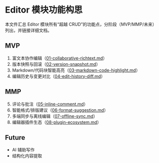 # Editor 模块功能构思

本文件汇总 Editor 模块所有“超越 CRUD”的功能点，分阶段（MVP/MMP/未来）列出，并链接详细文档。

## MVP

1. 富文本协作编辑（[01-collaborative-richtext.md](./01-collaborative-richtext.md)）
2. 版本快照与回滚（[02-version-snapshot.md](./02-version-snapshot.md)）
3. Markdown/代码块智能高亮（[03-markdown-code-highlight.md](./03-markdown-code-highlight.md)）
4. 编辑历史与变更对比（[04-edit-history-diff.md](./04-edit-history-diff.md)）

## MMP

5. 评论与批注（[05-inline-comment.md](./05-inline-comment.md)）
6. 智能格式/排版建议（[06-format-suggestion.md](./06-format-suggestion.md)）
7. 多端同步与离线编辑（[07-offline-sync.md](./07-offline-sync.md)）
8. 编辑器插件生态（[08-plugin-ecosystem.md](./08-plugin-ecosystem.md)）

## Future

- AI 辅助写作
- 结构化内容提取
